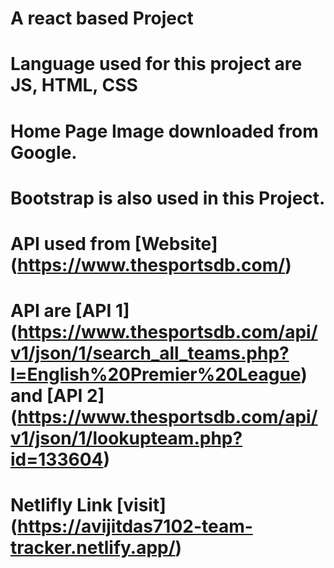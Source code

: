 # A react based Project

# Language used for this project are JS, HTML, CSS

# Home Page Image downloaded from Google.

# Bootstrap is also used in this Project.

# API used from [Website] (https://www.thesportsdb.com/)

# API are [API 1] (https://www.thesportsdb.com/api/v1/json/1/search_all_teams.php?l=English%20Premier%20League) and [API 2] (https://www.thesportsdb.com/api/v1/json/1/lookupteam.php?id=133604)


# Netlifly Link [visit] (https://avijitdas7102-team-tracker.netlify.app/)


